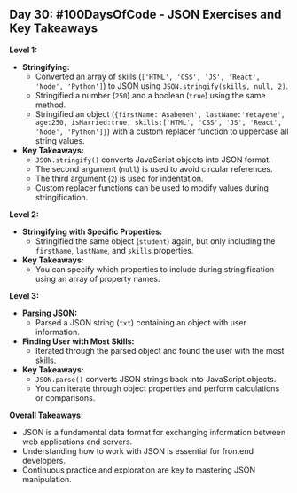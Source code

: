 ## Day 30: #100DaysOfCode - JSON Exercises and Key Takeaways

**Level 1:**

* **Stringifying:**
    * Converted an array of skills (`['HTML', 'CSS', 'JS', 'React', 'Node', 'Python']`) to JSON using `JSON.stringify(skills, null, 2)`.
    * Stringified a number (`250`) and a boolean (`true`) using the same method.
    * Stringified an object (`{firstName:'Asabeneh', lastName:'Yetayehe', age:250, isMarried:true, skills:['HTML', 'CSS', 'JS', 'React', 'Node', 'Python']}`) with a custom replacer function to uppercase all string values.
* **Key Takeaways:**
    * `JSON.stringify()` converts JavaScript objects into JSON format.
    * The second argument (`null`) is used to avoid circular references.
    * The third argument (`2`) is used for indentation.
    * Custom replacer functions can be used to modify values during stringification.

**Level 2:**

* **Stringifying with Specific Properties:**
    * Stringified the same object (`student`) again, but only including the `firstName`, `lastName`, and `skills` properties.
* **Key Takeaways:**
    * You can specify which properties to include during stringification using an array of property names.

**Level 3:**

* **Parsing JSON:**
    * Parsed a JSON string (`txt`) containing an object with user information.
* **Finding User with Most Skills:**
    * Iterated through the parsed object and found the user with the most skills.
* **Key Takeaways:**
    * `JSON.parse()` converts JSON strings back into JavaScript objects.
    * You can iterate through object properties and perform calculations or comparisons.

**Overall Takeaways:**

* JSON is a fundamental data format for exchanging information between web applications and servers.
* Understanding how to work with JSON is essential for frontend developers.
* Continuous practice and exploration are key to mastering JSON manipulation.
